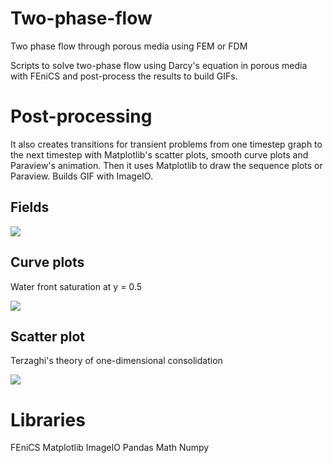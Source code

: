 # Two-phase-flow
Two phase flow through porous media using FEM or FDM

Scripts to solve two-phase flow using Darcy's equation in porous media with FEniCS and post-process the results to build GIFs.

# Post-processing
It also creates transitions for transient problems from one timestep graph to the next timestep with Matplotlib's scatter plots, smooth curve plots and Paraview's animation.
Then it uses Matplotlib to draw the sequence plots or Paraview. Builds GIF with ImageIO.

## Fields
![](fenics/darcy-two-zones_gif.gif)

## Curve plots

Water front saturation at y = 0.5

![](fenics/sat_front_gif.gif)

## Scatter plot
Terzaghi's theory of one-dimensional consolidation

![](fenics/terzaghi_gif.gif)

# Libraries
FEniCS
Matplotlib
ImageIO
Pandas
Math
Numpy
